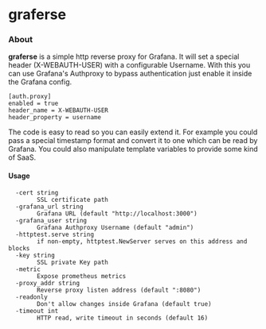 # graferse
### About

**graferse** is a simple http reverse proxy for Grafana. It will set a special header
(X-WEBAUTH-USER) with a configurable Username. With this you can use Grafana's Authproxy 
to bypass authentication just enable it inside the Grafana config.

```
[auth.proxy]
enabled = true
header_name = X-WEBAUTH-USER
header_property = username
```

The code is easy to read so you can easily extend it. For example you could pass a special
timestamp format and convert it to one which can be read by Grafana. You could also manipulate
template variables to provide some kind of SaaS.


#### Usage
```
  -cert string
        SSL certificate path
  -grafana_url string
        Grafana URL (default "http://localhost:3000")
  -grafana_user string
        Grafana Authproxy Username (default "admin")
  -httptest.serve string
        if non-empty, httptest.NewServer serves on this address and blocks
  -key string
        SSL private Key path
  -metric
        Expose prometheus metrics
  -proxy_addr string
        Reverse proxy listen address (default ":8080")
  -readonly
        Don't allow changes inside Grafana (default true)
  -timeout int
        HTTP read, write timeout in seconds (default 16)
```
